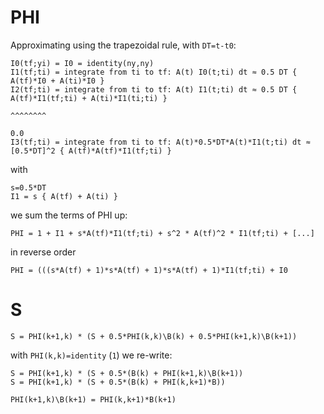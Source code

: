 # PHI

Approximating using the trapezoidal rule, with `DT=t-t0`:
```
I0(tf;yi) = I0 = identity(ny,ny)
I1(tf;ti) = integrate from ti to tf: A(t) I0(t;ti) dt ≈ 0.5 DT { A(tf)*I0 + A(ti)*I0 }
I2(tf;ti) = integrate from ti to tf: A(t) I1(t;ti) dt ≈ 0.5 DT { A(tf)*I1(tf;ti) + A(ti)*I1(ti;ti) }
                                                                                         ^^^^^^^^
																						    0.0
I3(tf;ti) = integrate from ti to tf: A(t)*0.5*DT*A(t)*I1(t;ti) dt ≈ [0.5*DT]^2 { A(tf)*A(tf)*I1(tf;ti) }
```
with 
```
s=0.5*DT 
I1 = s { A(tf) + A(ti) }
```
we sum the terms of PHI up:
```
PHI = 1 + I1 + s*A(tf)*I1(tf;ti) + s^2 * A(tf)^2 * I1(tf;ti) + [...]
```
in reverse order
```
PHI = (((s*A(tf) + 1)*s*A(tf) + 1)*s*A(tf) + 1)*I1(tf;ti) + I0
```
 
 
# S
 
```
S = PHI(k+1,k) * (S + 0.5*PHI(k,k)\B(k) + 0.5*PHI(k+1,k)\B(k+1))
```

with `PHI(k,k)=identity` (`1`) we re-write:

```
S = PHI(k+1,k) * (S + 0.5*(B(k) + PHI(k+1,k)\B(k+1))
S = PHI(k+1,k) * (S + 0.5*(B(k) + PHI(k,k+1)*B))
```

```
PHI(k+1,k)\B(k+1) = PHI(k,k+1)*B(k+1)
```


